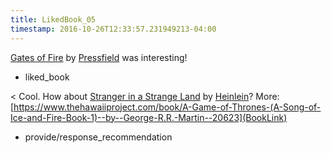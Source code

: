 ```yaml
---
title: LikedBook_05
timestamp: 2016-10-26T12:33:57.231949213-04:00
---
```


[Gates of Fire](UserBook) by [Pressfield](AuthorString) was interesting!
* liked_book

< Cool. How about [Stranger in a Strange Land](BookTitle) by [Heinlein](AuthorName)? More: [https://www.thehawaiiproject.com/book/A-Game-of-Thrones-(A-Song-of-Ice-and-Fire-Book-1)--by--George-R.R.-Martin--20623](BookLink)
* provide/response_recommendation
